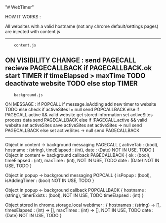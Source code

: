 "# WebTimer" 

HOW IT WORKS : 

All websites with a valid hostname (not any chrome default/settings pages) are injected with content.js

--------------------------------------------------------------------
        content.js
ON VISIBILITY CHANGE :
    send PAGECALL
    recieve PAGECALLBACK
    if PAGECALLBACK.ok
        start TIMER
        if timeElapsed > maxTime                                TODO
            deactivate website                                  TODO
    else
        stop TIMER
--------------------------------------------------------------------
        background.js
ON MESSAGE :
    if POPCALL
        if message.isAdding
            add new timer to website                            TODO
        else 
            check if activeSites != null
                send POPCALLBACK
    else if PAGECALL.active && valid website
        get stored information
            set activeSites
            process data 
                send PAGECALLBACK
    else if !PAGECALL.active && valid website
        set activeSites
        save activeSites
        set activeSites -> null
        send PAGECALLBACK
    else
        set activeSites -> null
        send PAGECALLBACK

--------------------------------------------------------------------
Object in content -> background messaging       PAGECALL
{
    activeTab : (bool),
    hostname : (string),
    timeElapsed : (int),
    date : (Date)           NOT IN USE, TODO
}
Object in content <- background callback        PAGECALLBACK
{
    ok : (bool),
    timeElapsed : (int),
    maxTime : (int),        NOT IN USE, TODO
    date : (Date)           NOT IN USE, TODO
}

Object in popup -> background messaging         POPCALL
{
    isPopup : (bool),
    isAddingTimer : (bool)  NOT IN USE, TODO
}

Object in popup <- background callback          POPCALLBACK
{
    hostname : (string),
    timerExists : (bool),   NOT IN USE, TODO
    timeElapsed : (int)
}

Object stored in chrome.storage.local
webtimer : {
    hostnames : (string) -> [],
    timesElapsed : (int) -> [],
    maxTimes : (int) -> [], NOT IN USE, TODO
    date : (Date)           NOT IN USE, TODO
}